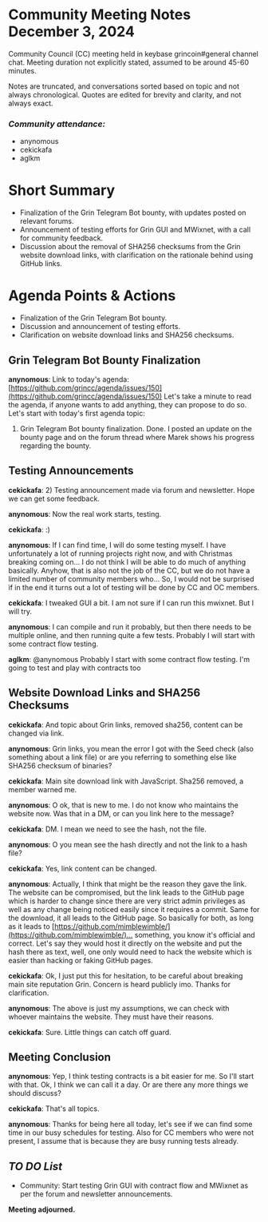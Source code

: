 # Community Meeting Notes December 3, 2024

Community Council (CC) meeting held in keybase grincoin#general channel chat. Meeting duration not explicitly stated, assumed to be around  45-60 minutes.

Notes are truncated, and conversations sorted based on topic and not always chronological. Quotes are edited for brevity and clarity, and not always exact.

### _Community attendance:_

* anynomous
* cekickafa
* aglkm

# Short Summary

-   Finalization of the Grin Telegram Bot bounty, with updates posted on relevant forums.
-   Announcement of testing efforts for Grin GUI and MWixnet, with a call for community feedback.
-   Discussion about the removal of SHA256 checksums from the Grin website download links, with clarification on the rationale behind using GitHub links.

# Agenda Points & Actions

*   Finalization of the Grin Telegram Bot bounty.
*   Discussion and announcement of testing efforts.
*   Clarification on website download links and SHA256 checksums.

## Grin Telegram Bot Bounty Finalization

__anynomous__: Link to today's agenda: [https://github.com/grincc/agenda/issues/150](https://github.com/grincc/agenda/issues/150)
Let's take a minute to read the agenda, if anyone wants to add anything, they can propose to do so. Let's start with today's first agenda topic:
1) Grin Telegram Bot bounty finalization.
Done. I posted an update on the bounty page and on the forum thread where Marek shows his progress regarding the bounty.

## Testing Announcements

__cekickafa__: 2) Testing announcement made via forum and newsletter. Hope we can get some feedback.

__anynomous__: Now the real work starts, testing.

__cekickafa__: :)

__anynomous__: If I can find time, I will do some testing myself. I have unfortunately a lot of running projects right now, and with Christmas breaking coming on… I do not think I will be able to do much of anything basically. Anyhow, that is also not the job of the CC, but we do not have a limited number of community members who... So, I would not be surprised if in the end it turns out a lot of testing will be done by CC and OC members.

__cekickafa__: I tweaked GUI a bit. I am not sure if I can run this mwixnet. But I will try.

__anynomous__: I can compile and run it probably, but then there needs to be multiple online, and then running quite a few tests. Probably I will start with some contract flow testing.

__aglkm__: @anynomous Probably I start with some contract flow testing. I'm going to test and play with contracts too

## Website Download Links and SHA256 Checksums

__cekickafa__: And topic about Grin links, removed sha256, content can be changed via link.

__anynomous__: Grin links, you mean the error I got with the Seed check (also something about a link file) or are you referring to something else like SHA256 checksum of binaries?

__cekickafa__: Main site download link with JavaScript. Sha256 removed, a member warned me.

__anynomous__: O ok, that is new to me. I do not know who maintains the website now. Was that in a DM, or can you link here to the message?

__cekickafa__: DM. I mean we need to see the hash, not the file.

__anynomous__: O you mean see the hash directly and not the link to a hash file?

__cekickafa__: Yes, link content can be changed.

__anynomous__: Actually, I think that might be the reason they gave the link. The website can be compromised, but the link leads to the GitHub page which is harder to change since there are very strict admin privileges as well as any change being noticed easily since it requires a commit. Same for the download, it all leads to the GitHub page. So basically for both, as long as it leads to [https://github.com/mimblewimble/](https://github.com/mimblewimble/)… something, you know it's official and correct. Let's say they would host it directly on the website and put the hash there as text, well, one only would need to hack the website which is easier than hacking or faking GitHub pages.

__cekickafa__: Ok, I just put this for hesitation, to be careful about breaking main site reputation Grin. Concern is heard publicly imo. Thanks for clarification.

__anynomous__: The above is just my assumptions, we can check with whoever maintains the website. They must have their reasons.

__cekickafa__: Sure. Little things can catch off guard.

## Meeting Conclusion

__anynomous__: Yep, I think testing contracts is a bit easier for me. So I'll start with that. Ok, I think we can call it a day. Or are there any more things we should discuss?

__cekickafa__: That's all topics.

__anynomous__: Thanks for being here all today, let's see if we can find some time in our busy schedules for testing. Also for CC members who were not present, I assume that is because they are busy running tests already.


## *TO DO List*

*   Community: Start testing Grin GUI with contract flow and MWixnet as per the forum and newsletter announcements.




**Meeting adjourned.**